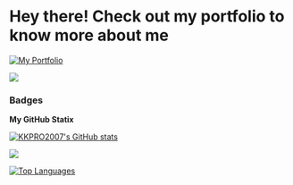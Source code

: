 Hey there! Check out my portfolio to know more about me
==========================================================================================================================================================
[![My Portfolio](https://img.shields.io/badge/My%20Portfolio-000000?style=for-the-badge&logo=vercel&logoColor=white&color=000000&labelColor=000000&logoWidth=50)](https://kkprofessional.vercel.app)

   

<a href="https://www.github.com/KKPRO2007" target="_blank" rel="noreferrer"><img
src="https://img.shields.io/github/followers/KKPRO2007?logo=github&style=for-the-badge&color=3382ed&labelColor=000000" /></a>
### Badges

<b>My GitHub Statix</b>

<a href="http://www.github.com/KKPRO2007"><img src="https://github-readme-stats.vercel.app/api?username=KKPRO2007&show_icons=true&hide=stars,&count_private=true&title_color=ffffff&text_color=ffffff&icon_color=3382ed&bg_color=000000&hide_border=true&show_icons=true" alt="KKPRO2007's GitHub stats" /></a>

  <img src="https://github-readme-streak-stats-eight.vercel.app?user=KKPRO2007&stroke=ffffff&background=000000&ring=ffffff&fire=ffffff&currStreakNum=ffffff&currStreakLabel=ffffff&sideNums=ffffff&sideLabels=ffffff&dates=ffffff&hide_border=true" />
</a>


<a href="https://github.com/KKPRO2007" align="left"><img src="https://github-readme-stats.vercel.app/api/top-langs/?username=KKPRO2007&langs_count=10&title_color=ffffff&text_color=ffffff&icon_color=0891b2&bg_color=000000&hide_border=true&locale=en&custom_title=Top%20%Languages" alt="Top Languages" /></a>
